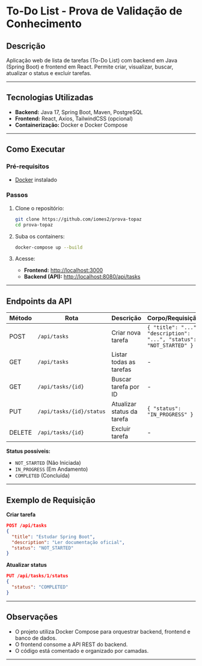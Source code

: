 # To-Do List - Prova de Validação de Conhecimento

## Descrição

Aplicação web de lista de tarefas (To-Do List) com backend em Java (Spring Boot) e frontend em React. Permite criar, visualizar, buscar, atualizar o status e excluir tarefas.

---

## Tecnologias Utilizadas

- **Backend:** Java 17, Spring Boot, Maven, PostgreSQL
- **Frontend:** React, Axios, TailwindCSS (opcional)
- **Containerização:** Docker e Docker Compose

---

## Como Executar

### Pré-requisitos

- [Docker](https://www.docker.com/products/docker-desktop) instalado

### Passos

1. Clone o repositório:
   ```sh
   git clone https://github.com/iomes2/prova-topaz
   cd prova-topaz
   ```

2. Suba os containers:
   ```sh
   docker-compose up --build
   ```

3. Acesse:
   - **Frontend:** [http://localhost:3000](http://localhost:3000)
   - **Backend (API):** [http://localhost:8080/api/tasks](http://localhost:8080/api/tasks)

---

## Endpoints da API

| Método | Rota                        | Descrição                        | Corpo/Requisição                |
|--------|-----------------------------|----------------------------------|---------------------------------|
| POST   | `/api/tasks`                | Criar nova tarefa                | `{ "title": "...", "description": "...", "status": "NOT_STARTED" }` |
| GET    | `/api/tasks`                | Listar todas as tarefas          | -                               |
| GET    | `/api/tasks/{id}`           | Buscar tarefa por ID             | -                               |
| PUT    | `/api/tasks/{id}/status`    | Atualizar status da tarefa       | `{ "status": "IN_PROGRESS" }`   |
| DELETE | `/api/tasks/{id}`           | Excluir tarefa                   | -                               |

**Status possíveis:**  
- `NOT_STARTED` (Não Iniciada)
- `IN_PROGRESS` (Em Andamento)
- `COMPLETED` (Concluída)

---

## Exemplo de Requisição

**Criar tarefa**
```json
POST /api/tasks
{
  "title": "Estudar Spring Boot",
  "description": "Ler documentação oficial",
  "status": "NOT_STARTED"
}
```

**Atualizar status**
```json
PUT /api/tasks/1/status
{
  "status": "COMPLETED"
}
```

---

## Observações

- O projeto utiliza Docker Compose para orquestrar backend, frontend e banco de dados.
- O frontend consome a API REST do backend.
- O código está comentado e organizado por camadas.

---
